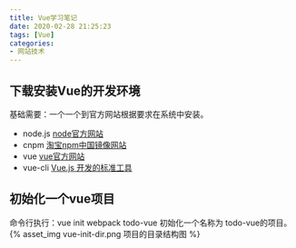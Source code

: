 ```yaml
---
title: Vue学习笔记
date: 2020-02-28 21:25:23
tags: [Vue]
categories:
- 网站技术
---
```


## 下载安装Vue的开发环境
  基础需要：一个一个到官方网站根据要求在系统中安装。
  - node.js [node官方网站](https://nodejs.org/zh-cn/)
  - cnpm [淘宝npm中国镜像网站](http://npm.taobao.org)
  - vue [vue官方网站](https://cn.vuejs.org)
  - vue-cli [Vue.js 开发的标准工具](https://cli.vuejs.org/zh/)

## 初始化一个vue项目
  命令行执行：vue init webpack todo-vue 初始化一个名称为 todo-vue的项目。
  {% asset_img vue-init-dir.png 项目的目录结构图 %}  